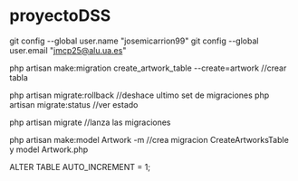 # proyectoDSS

git config --global user.name "josemicarrion99"
git config --global user.email "jmcp25@alu.ua.es"


php artisan make:migration create_artwork_table --create=artwork //crear tabla

php artisan migrate:rollback //deshace ultimo set de migraciones
php artisan migrate:status //ver estado

php artisan migrate //lanza las migraciones

php artisan make:model Artwork -m //crea migracion CreateArtworksTable y model Artwork.php


ALTER TABLE <name> AUTO_INCREMENT = 1;